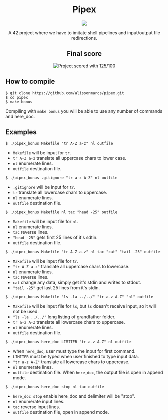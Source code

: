 <div align="center">
	<h1>Pipex</h1>
	<img src="https://raw.githubusercontent.com/alissonmarcs/42-project-badges/main/badges/pipexm.png"/>
	<p align="center" alt="Pipex project badge of 42">A 42 project where we have to imitate shell pipelines and input/output file redirections.</p>
</div>


<div align="center">
	<h2>Final score</h2>
	<img src="https://i.imgur.com/dL7Srhr.png" alt="Project scored with 125/100">
</div>


## How to compile

```
$ git clone https://github.com/alissonmarcs/pipex.git
$ cd pipex
$ make bonus
```
Compiling with `make bonus` you will be able to use any number of commands and here_doc.

## Examples

```
$ ./pipex_bonus Makefile "tr A-Z a-z" nl outfile
```

- `Makefile` will be input for `tr`.
- `tr A-Z a-z` translate all uppercase chars to lower case.
- `nl` enumerate lines.
- `outfile` destination file.


```
$ ./pipex_bonus .gitignore "tr a-z A-Z" nl outfile
```

- `.gitignore` will be input for `tr`.
- `tr` translate all lowercase chars to uppercase.
- `nl` enumerate lines.
- `outfile` destination file.

```
$ ./pipex_bonus Makefile nl tac "head -25" outfile
```

- `Makefile` will be input file for `nl`.
- `nl` enumerate lines.
- `tac` reverse lines.
- `"head -25"` gets first 25 lines of it's sdtin.
- `outfile` destination file.

```
$ ./pipex_bonus Makefile "tr A-Z a-z" nl tac "cat" "tail -25" outfile
```

- `Makefile` will be input file for `tr`.
- `"tr A-Z a-z"` translate all uppercase chars to lowercase.
- `nl` enumerate lines.
- `tac` reverse lines.
- `cat` change any data, simply get it's stdin and writes to stdout.
- `"tail -25"` get last 25 lines from it's stdin.

```
$ ./pipex_bonus Makefile "ls -la ../../" "tr a-z A-Z" "nl" outfile
```

- `Makefile` will be input file for `ls`, but `ls` doesn't receive input, so it will not be used.
- `"ls -la ../../"` long listing of grandfather folder.
- `tr a-z A-Z` translate all lowercase chars to uppercase.
- `nl` enumerate lines.
- `outfile` destination file.

```
$ ./pipex_bonus here_doc LIMITER "tr a-z A-Z" nl outfile
```

- when `here_doc`, user must type the input for first command.
- `LIMITER` must be typed when user finished to type input data.
- `"tr a-z A-Z"` translate all lowercase chars to uppercase.
- `nl` enumerate lines.
- `outfile` destination file. When `here_doc`, the output file is open in append mode.

```
$ ./pipex_bonus here_doc stop nl tac outfile
```

- `here_doc stop` enable here_doc and delimiter will be "stop".
- `nl` enumerate input lines.
- `tac` reverse input lines.
- `outfile` destination file, open in append mode.